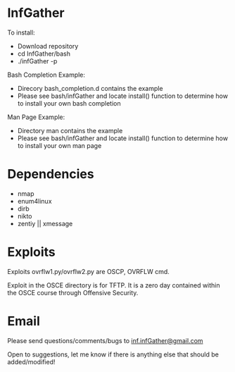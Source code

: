 # InfGather

To install:

  * Download repository
  * cd InfGather/bash
  * ./infGather -p

Bash Completion Example:

  * Direcory bash_completion.d contains the example
  * Please see bash/infGather and locate install() function to determine how to install your own bash completion
  
Man Page Example:

 * Directory man contains the example
 * Please see bash/infGather and locate install() function to determine how to install your own man page


# Dependencies

  * nmap
  * enum4linux
  * dirb
  * nikto
  * zentiy || xmessage


# Exploits

Exploits ovrflw1.py/ovrflw2.py are OSCP, OVRFLW cmd.

Exploit in the OSCE directory is for TFTP. It is a zero day contained within the OSCE course through Offensive Security. 

# Email

Please send questions/comments/bugs to inf.infGather@gmail.com

Open to suggestions, let me know if there is anything else that should be added/modified!
